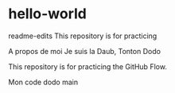 # hello-world
readme-edits
This repository is for practicing 

A propos de moi
Je suis la Daub, Tonton Dodo

This repository is for practicing the GitHub Flow.

Mon code dodo
 main
